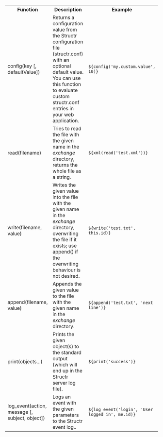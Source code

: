 <table>
<tr><th>Function</th><th>Description</th><th>Example</th></tr>

<tr><td>config(key [, defaultValue])</td><td>Returns a configuration value from the Structr configuration file (structr.conf) with an optional default value. You can use this function to evaluate custom structr.conf entries in your web application.</td><td><code>${config('my.custom.value', 10)}</code></td></tr>
<tr><td>read(filename)</td><td>Tries to read the file with the given name in the <i>exchange</i> directory, returns the whole file as a string.</td><td><code>${xml(read('test.xml'))}</code></td></tr>
<tr><td>write(filename, value)</td><td>Writes the given value into the file with the given name in the <i>exchange</i> directory, overwriting the file if it exists; use append() if the overwriting behaviour is not desired.</td><td><code>${write('test.txt', this.id)}</code></td></tr>
<tr><td>append(filename, value)</td><td>Appends the given value to the file with the given name in the <i>exchange</i> directory.</td><td><code>${append('test.txt', 'next line')}</code></td></tr>
<tr><td>print(objects...)</td><td>Prints the given object(s) to the standard output (which will end up in the Structr server log file).</td><td><code>${print('success')}</code></td></tr>
<tr><td>log_event(action, message [, subject, object])</td><td>Logs an event with the given parameters to the Structr event log..</td><td><code>${log_event('login', 'User logged in', me.id)}</code></td></tr>

</table>
